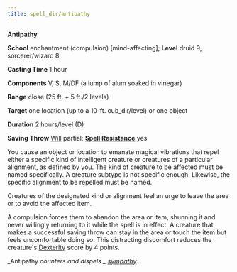 ```yaml
---
title: spell_dir/antipathy
---
```

 **Antipathy**

**School** enchantment (compulsion) [mind-affecting]; **Level** druid 9, sorcerer/wizard 8

**Casting Time** 1 hour

**Components** V, S, M/DF (a lump of alum soaked in vinegar)

**Range** close (25 ft. + 5 ft./2 levels)

**Target** one location (up to a 10-ft. cub_dir/level) or one object

**Duration** 2 hours/level (D)

**Saving Throw** [Will](../combat#_will) partial; **[Spell Resistance](../glossary#_spell-resistance)** yes

You cause an object or location to emanate magical vibrations that repel either a specific kind of intelligent creature or creatures of a particular alignment, as defined by you. The kind of creature to be affected must be named specifically. A creature subtype is not specific enough. Likewise, the specific alignment to be repelled must be named.

Creatures of the designated kind or alignment feel an urge to leave the area or to avoid the affected item.

A compulsion forces them to abandon the area or item, shunning it and never willingly returning to it while the spell is in effect. A creature that makes a successful saving throw can stay in the area or touch the item but feels uncomfortable doing so. This distracting discomfort reduces the creature's [Dexterity](../gettingStarted#_dexterity) score by 4 points.

_Antipathy _counters and dispels _ [sympathy](sympathy#_sympathy)_.

